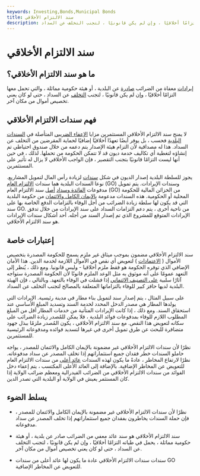 ```yaml
---
keywords: Investing,Bonds,Municipal Bonds
title: سند الالتزام الأخلاقي
description: سند الالتزام الأخلاقي هو سند عائد معفي من الضرائب صادر عن البلدية يحمل التزامًا أخلاقيًا ، وإن لم يكن قانونيًا ، لتجنب التخلف عن السداد.
---
```


# سند الالتزام الأخلاقي
## ما هو سند الالتزام الأخلاقي؟

[إيرادات](/revenuebond) معفاة من الضرائب [صادرة](/revenuebond) عن البلدية ، أو هيئة حكومية مماثلة ، والتي تحمل معها التزامًا أخلاقيًا ، وإن لم يكن قانونيًا ، لتجنب [التخلف](/default2) عن السداد ، حتى لو كان يعني تخصيص أموال من مكان آخر.

## فهم سندات الالتزام الأخلاقي

لا يمنح سند الالتزام الأخلاقي المستثمرين مزايا [الإعفاء الضريبي](/tax_exempt) المتأصلة في [السندات البلدية](/municipalbond) فحسب ، بل يوفر أيضًا تعهدًا أخلاقيًا إضافيًا لحماية المقرضين من التخلف عن السداد. هذا له مصداقية لأن التزام هيئة الإصدار يتم دعمه من خلال صندوق احتياطي تم إنشاؤه لتغطية أي تكاليف خدمة ديون قد لا تتمكن الحكومة من تحملها. لذلك ، في حين أنها ليست التزامًا قانونيًا بتجنب التقصير ، فإن الواجب الأخلاقي لا يزال له تأثير على المستثمرين.

يجوز للسلطة البلدية إصدار الديون في شكل [سندات](/bond) لزيادة رأس المال لتمويل المشاريع. نوعا السندات البلدية هما سندات [الالتزام العام](/generalobligationbond) (GO) وسندات الإيرادات. يتم تمويل مدفوعات [الفائدة وسداد](/interest) [أصل](/principal) سند الالتزام العام (GO) من الخزائن المالية للحكومة المحلية أو الحكومية. هذه السندات مدعومة [بالإيمان الكامل والائتمان](/full-faith-credit) من حكومة البلدية التي قد يكون لها سلطة زيادة الضرائب من أجل الوفاء بالتزامات الدفع الخاصة بها على سند GO. من ناحية أخرى ، يتم دعم التزامات السداد على سند الإيرادات من خلال تدفق الإيرادات المتوقع للمشروع الذي تم إصدار السند من أجله. أحد أشكال سندات الإيرادات هو سند الالتزام الأخلاقي.

## إعتبارات خاصة

سند الالتزام الأخلاقي مضمون بموجب ميثاق غير ملزم يسمح للحكومة المصدرة بتخصيص الأموال ( [الاعتمادات](/appropriation) ) لتعويض أي نقص في الأموال اللازمة لخدمة الدين. هذا الأمان الإضافي الذي توفره الحكومة هو فقط ملزم أخلاقيا - وليس قانونيا. ومع ذلك ، يُنظر إلى التعهد عمومًا على أنه موثوق به مثل الوعد الملزم قانونًا لأن الحكومة المصدرة ستواجه آثارًا سلبية [على التصنيف الائتماني](/creditrating) إذا فشلت في الوفاء بالتعهد. وبالتالي ، فإن الهيئة البلدية لديها حافز كبير للوفاء بالتزاماتها المتعلقة بالمصالح لتجنب التخلف عن السداد.

على سبيل المثال ، يتم إصدار سند لتمويل بناء مطار في مدينة رئيسية. الإيرادات التي يولدها المطار هي مصدر الدخل المحدد لخدمة السند وتسديد المبلغ الأساسي عند استحقاق السند. ومع ذلك ، إذا كانت الإيرادات المتأتية من خدمات المطار أقل من المبلغ المطلوب اللازم للوفاء بمدفوعات فوائد البلدية ، فلا يمكن للمُصدر زيادة الضرائب على سكانه لتعويض هذا النقص. مع سند الالتزام الأخلاقي ، يكون المُصدر ملزمًا ببذل جهود متضافرة للبحث عن طرق تمويل أخرى في غيرها لتسديد فوائده ومدفوعاته الرئيسية للمستثمرين.

نظرًا لأن سندات الالتزام الأخلاقي غير مضمونة بالإيمان الكامل والائتمان للمصدر ، يواجه حاملو السندات خطر فقدان جميع استثماراتهم إذا تخلف المصدر عن سداد مدفوعاته. نظرًا لارتفاع المخاطر ، عادةً ما يكون لهذه السندات [عائد أعلى](/yield) من سندات الالتزام العام للتعويض عن المخاطر الإضافية. بالإضافة إلى العائد الأعلى المكتسب ، يتم إعفاء دخل الفوائد من سندات الالتزام الأخلاقي من الضرائب الفيدرالية ومعظم ضرائب الولاية إذا كان المستثمر يعيش في الولاية أو البلدية التي تصدر الدين.

## يسلط الضوء

- نظرًا لأن سندات الالتزام الأخلاقي غير مضمونة بالإيمان الكامل والائتمان للمصدر ، فإن حملة السندات يخاطرون بفقدان جميع استثماراتهم إذا تخلف المصدر عن سداد مدفوعاته.

- سند الالتزام الأخلاقي هو سند عائد معفي من الضرائب صادر عن بلدية ، أو هيئة حكومية مماثلة ، يحمل في طياته التزامًا أخلاقيًا ، وإن لم يكن قانونيًا ، لتجنب التخلف عن السداد ، حتى لو كان يعني تخصيص أموال من مكان آخر.

- سندات سندات الالتزام الأخلاقي عادة ما يكون لها عائد أعلى من سندات GO للتعويض عن المخاطر الإضافية.


